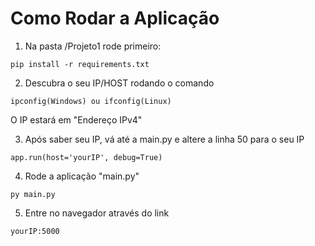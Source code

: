 # Como Rodar a Aplicação

1. Na pasta /Projeto1 rode primeiro:

`pip install -r requirements.txt`

2. Descubra o seu IP/HOST rodando o comando

`ipconfig(Windows) ou ifconfig(Linux)`

O IP estará em "Endereço IPv4"

3. Após saber seu IP, vá até a main.py e altere a linha 50 para o seu IP

`app.run(host='yourIP', debug=True)`

4. Rode a aplicação "main.py"

`py main.py`

5. Entre no navegador através do link 

`yourIP:5000`